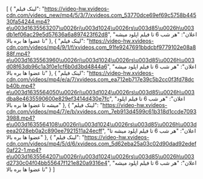 [
  {
    "لینک فیلم": "https://video-hw.xvideos-cdn.com/videos_new/mp4/5/3/7/xvideos.com_53770dce69ef69c5758b44530fa54244.mp4?e\u003d1635563207\u0026ri\u003d1024\u0026rs\u003d85\u0026h\u003db1ef06ac29e5d57636a6a897423f62d8",
    "اعلان": "هر شب‌ 6 تا فیلم اپلود میشه تا عضوا ها بره بالا"
  },
  {
    "لینک فیلم": "https://video-hw.xvideos-cdn.com/videos/mp4/9/1/f/xvideos.com_91fe9247691bbdcbf9779102e08a888f.mp4?e\u003d1635563960\u0026ri\u003d1024\u0026rs\u003d85\u0026h\u003d08f63db96c1a3f0e1cf6b0d3bd4844a6",
    "اعلان": "هر شب‌ 6 تا فیلم اپلود میشه تا عضوا ها بره بالا"
  },
  {
    "لینک فیلم": "https://video-hw.xvideos-cdn.com/videos/mp4/e/a/7/xvideos.com_ea712eb717e39c5b2cc0f3fd78dcb40b.mp4?e\u003d1635564050\u0026ri\u003d1024\u0026rs\u003d85\u0026h\u003dba8e4635590600e829ef3414d430e7fc",
    "اعلان": "هر شب‌ 6 تا فیلم اپلود میشه تا عضوا ها بره بالا"
  },
  {
    "لینک فیلم": "https://video-hw.xvideos-cdn.com/videos/mp4/7/e/b/xvideos.com_7eb913d4599c61b318d1ccde70933988.mp4?e\u003d1635564108\u0026ri\u003d1024\u0026rs\u003d85\u0026h\u003deea2028eb0a2c890ee7921511a24ecff",
    "اعلان": "هر شب‌ 6 تا فیلم اپلود میشه تا عضوا ها بره بالا"
  },
  {
    "لینک فیلم": "https://video-hw.xvideos-cdn.com/videos/mp4/5/d/6/xvideos.com_5d62eba25a03c02d90dad92edef0af22-1.mp4?e\u003d1635564207\u0026ri\u003d1024\u0026rs\u003d85\u0026h\u003d2730c04f04bb55647f121e820a9316e4",
    "اعلان": "هر شب‌ 6 تا فیلم اپلود میشه تا عضوا ها بره بالا"
  }
]
